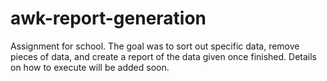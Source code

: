 # awk-report-generation
Assignment for school. The goal was to sort out specific data, remove pieces of data, and create a report of the data given once finished.
Details on how to execute will be added soon.

